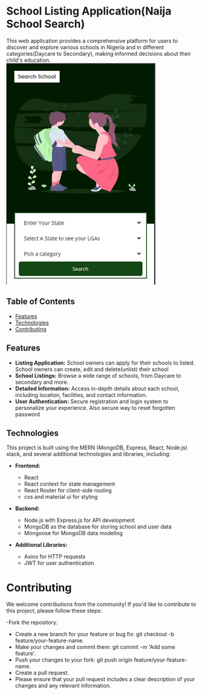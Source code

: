 # School Listing Application(Naija School Search)

This web application provides a comprehensive platform for users to discover and explore various schools in Nigeria and in different categories(Daycare to Secondary), making informed decisions about their child's education.
![Snapshot of NSS School Listing app](./Capture.JPG)

## Table of Contents

- [Features](#features)
- [Technologies](#technologies)
- [Contributing](#contributing)


## Features

- **Listing Application:** School owners can apply for their schools to listed. School owners can create, edit and delete(unlist) their school
- **School Listings:** Browse a wide range of schools, from Daycare to secondary and more.
- **Detailed Information:** Access in-depth details about each school, including location, facilities, and contact information.
- **User Authentication:** Secure registration and login system to personalize your experience. Also secure way to reset forgotten password


## Technologies

This project is built using the MERN (MongoDB, Express, React, Node.js) stack, and several additional technologies and libraries, including:

- **Frontend:**
  - React
  - React context for state management
  - React Router for client-side routing
  - css and material ui for styling

- **Backend:**
  - Node.js with Express.js for API development
  - MongoDB as the database for storing school and user data
  - Mongoose for MongoDB data modeling

- **Additional Libraries:**
  - Axios for HTTP requests
  - JWT for user authentication

# Contributing
We welcome contributions from the community! If you'd like to contribute to this project, please follow these steps:

-Fork the repository.
- Create a new branch for your feature or bug fix: git checkout -b feature/your-feature-name.
- Make your changes and commit them: git commit -m 'Add some feature'.
- Push your changes to your fork: git push origin feature/your-feature-name.
- Create a pull request.
- Please ensure that your pull request includes a clear description of your changes and any relevant information.